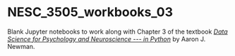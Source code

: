 # NESC_3505_workbooks_03
Blank Jupyter notebooks to work along with Chapter 3 of the textbook [*Data Science for Psychology and Neuroscience --- in Python*](https://neuraldatascience.io) by Aaron J. Newman. 
